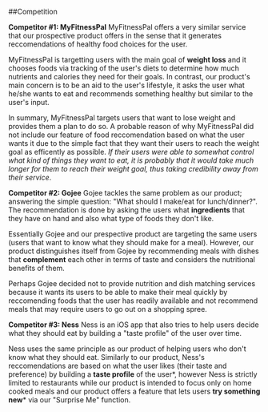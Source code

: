 ##Competition

**Competitor #1: MyFitnessPal**
MyFitnessPal offers a very similar service that our prospective product offers in the sense that it generates reccomendations of healthy food choices for the user.

MyFitnessPal is targetting users with the main goal of **weight loss** and it chooses foods via tracking of the user's diets to determine how much nutrients and calories they need for their goals. In contrast, our product's main concern is to be an aid to the user's lifestyle, it asks the user what he/she wants to eat and recommends something healthy but similar to the user's input.

In summary, MyFitnessPal targets users that want to lose weight and provides them a plan to do so. A probable reason of why MyFitnessPal did not include our feature of food reccomendation based on what the user wants it due to the simple fact that they want their users to reach the weight goal as efficently as possible. *If their users were able to somewhat control what kind of things they want to eat, it is probably that it would take much longer for them to reach their weight goal, thus taking credibility away from their service*.


**Competitor #2: Gojee**
Gojee tackles the same problem as our product; answering the simple question: "What should I make/eat for lunch/dinner?". The recommendation is done by asking the users what **ingredients** that they have on hand and also what type of foods they don't like.

Essentially Gojee and our prespective product are targeting the same users (users that want to know what they should make for a meal). However, our product distinguishes itself from Gojee by recommending meals with dishes that **complement** each other in terms of taste and considers the nutritional benefits of them.

Perhaps Gojee decided not to provide nutrition and dish matching services because it wants its users to be able to make their meal quickly by reccomending foods that the user has readily available and not recommend meals that may require users to go out on a shopping spree.

**Competitor #3: Ness**
Ness is an iOS app that also tries to help users decide what they should eat by building a "taste profile" of the user over time.

Ness uses the same principle as our product of helping users who don't know what they should eat. Similarly to our product, Ness's reccomendations are based on what the user likes (their taste and preference) by building a **taste profile** of the user*, however Ness is strictly limited to restaurants while our product is intended to focus only on home cooked meals and our product offers a feature that lets users **try something new*** via our "Surprise Me" function.
